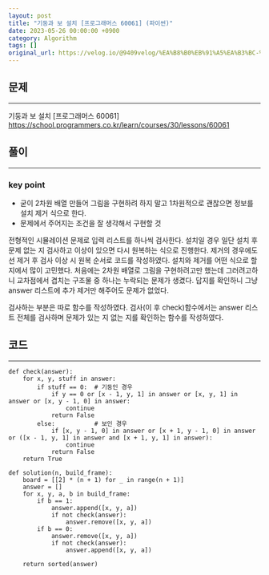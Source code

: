 ```yaml
---
layout: post
title: "기둥과 보 설치 [프로그래머스 60061] (파이썬)"
date: 2023-05-26 00:00:00 +0900
category: Algorithm
tags: []
original_url: https://velog.io/@9409velog/%EA%B8%B0%EB%91%A5%EA%B3%BC-%EB%B3%B4-%EC%84%A4%EC%B9%98-%ED%94%84%EB%A1%9C%EA%B7%B8%EB%9E%98%EB%A8%B8%EC%8A%A4-60061
---
```


## 문제

---

기둥과 보 설치 [프로그래머스 60061]  
<https://school.programmers.co.kr/learn/courses/30/lessons/60061>

## 풀이

---

### key point

-   굳이 2차원 배열 만들어 그림을 구현하려 하지 말고 1차원적으로 괜찮으면 정보를 설치 제거 식으로 한다.
-   문제에서 주어지는 조건을 잘 생각해서 구현할 것

전형적인 시뮬레이션 문제로 입력 리스트를 하나씩 검사한다. 설치일 경우 일단 설치 후 문제 없는 지 검사하고 이상이 있으면 다시 원복하는 식으로 진행한다. 제거의 경우에도 선 제거 후 검사 이상 시 원복 순서로 코드를 작성하였다. 설치와 제거를 어떤 식으로 할 지에서 많이 고민했다. 처음에는 2차원 배열로 그림을 구현하려고만 했는데 그러려고하니 교차점에서 겹치는 구조물 중 하나는 누락되는 문제가 생겼다. 답지를 확인하니 그냥 answer 리스트에 추가 제거만 해주어도 문제가 없었다.

검사하는 부분은 따로 함수를 작성하였다. 검사(이 후 check)함수에서는 answer 리스트 전체를 검사하며 문제가 있는 지 없는 지를 확인하는 함수를 작성하였다.

## 코드

---

```
def check(answer):
    for x, y, stuff in answer:
        if stuff == 0:  # 기둥인 경우
            if y == 0 or [x - 1, y, 1] in answer or [x, y, 1] in answer or [x, y - 1, 0] in answer:
                continue
            return False
        else:           # 보인 경우
            if [x, y - 1, 0] in answer or [x + 1, y - 1, 0] in answer or ([x - 1, y, 1] in answer and [x + 1, y, 1] in answer):
                continue
            return False
    return True

def solution(n, build_frame):
    board = [[2] * (n + 1) for _ in range(n + 1)]
    answer = []
    for x, y, a, b in build_frame:
        if b == 1:
            answer.append([x, y, a])
            if not check(answer):
                answer.remove([x, y, a])
        if b == 0:
            answer.remove([x, y, a])
            if not check(answer):
                answer.append([x, y, a])

    return sorted(answer)

```
